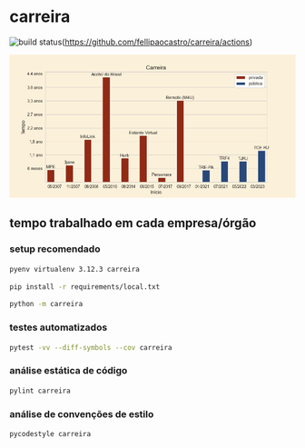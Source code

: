 # carreira

![build status](https://github.com/fellipaocastro/carreira/actions/workflows/code_analysis.yml/badge.svg)(https://github.com/fellipaocastro/carreira/actions)

![carreira](https://raw.githubusercontent.com/fellipaocastro/carreira/main/carreira/carreira.png)

## tempo trabalhado em cada empresa/órgão

### setup recomendado

```bash
pyenv virtualenv 3.12.3 carreira
```
```bash
pip install -r requirements/local.txt
```
```bash
python -m carreira
```

### testes automatizados

```bash
pytest -vv --diff-symbols --cov carreira
```

### análise estática de código

```bash
pylint carreira
```

### análise de convenções de estilo

```bash
pycodestyle carreira
```